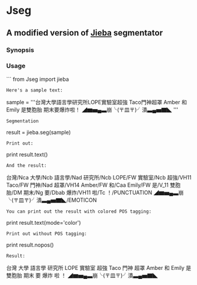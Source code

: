 <h1>Jseg</h1>
<h2>A modified version of <a href="https://github.com/fxsjy/jieba">Jieba</a> segmentator</h2>

<h3>Synopsis</h3>

<h3>Usage</h3>
```
from Jseg import jieba

```
Here's a sample text:
```
sample = '''台灣大學語言學研究所LOPE實驗室超強
            Taco門神超罩
            Amber 和 Emily 是雙胞胎 
            期末要爆炸啦！ ◢▆▅▄▃崩╰(〒皿〒)╯潰▃▄▅▇◣
         '''
```
Segmentation
```
result = jieba.seg(sample)
```
Print out:
```
print result.text()
```
And the result:
```
台灣/Nca 大學/Ncb 語言學/Nad 研究所/Ncb LOPE/FW 實驗室/Ncb 超強/VH11 
Taco/FW 門神/Nad 超罩/VH14 
Amber/FW 和/Caa Emily/FW 是/V_11 雙胞胎/DM 
期末/Ng 要/Dbab 爆炸/VH11 啦/Tc ！/PUNCTUATION ◢▆▅▄▃崩╰(〒皿〒)╯潰▃▄▅▇◣/EMOTICON
```
You can print out the result with colored POS tagging:
```
print result.text(mode='color')
```
Print out without POS tagging:
```
print result.nopos()
```
Result:
```
台灣 大學 語言學 研究所 LOPE 實驗室 超強
Taco 門神 超罩
Amber 和 Emily 是 雙胞胎
期末 要 爆炸 啦 ！ ◢▆▅▄▃崩╰(〒皿〒)╯潰▃▄▅▇◣
```

